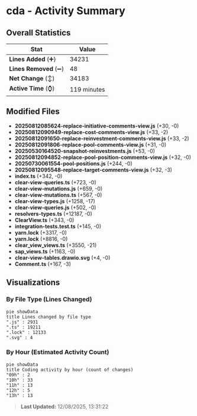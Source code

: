 # cda - Activity Summary 

## Overall Statistics

| Stat                   | Value                                                             |
| ---------------------- | ----------------------------------------------------------------- |
| **Lines Added** (➕)   | 34231                                          |
| **Lines Removed** (➖) | 48                                        |
| **Net Change** (↕)    | 34183                |
| **Active Time** (⌚)   | 119 minutes |


## Modified Files
- **20250812085624-replace-initiative-comments-view.js** (+30, -0)
- **20250812090949-replace-cost-comments-view.js** (+33, -2)
- **20250812091650-replace-reinvestment-comments-view.js** (+33, -2)
- **20250812091806-replace-pool-comments-view.js** (+31, -0)
- **20250530164520-snapshot-reinvestments.js** (+53, -0)
- **20250812094852-replace-pool-position-comments-view.js** (+32, -0)
- **20250730061554-pool-positions.js** (+244, -0)
- **20250812095548-replace-target-comments-view.js** (+32, -3)
- **index.ts** (+342, -0)
- **clear-view-queries.ts** (+723, -0)
- **clear-view-mutations.js** (+659, -0)
- **clear-view-mutations.ts** (+567, -0)
- **clear-view-types.js** (+1258, -17)
- **clear-view-queries.js** (+502, -0)
- **resolvers-types.ts** (+12187, -0)
- **ClearView.ts** (+343, -0)
- **integration-tests.test.ts** (+145, -0)
- **yarn.lock** (+3317, -0)
- **yarn.lock** (+8816, -0)
- **clear_view_views.ts** (+3550, -21)
- **sap_views.ts** (+1163, -0)
- **clear-view-tables.drawio.svg** (+4, -0)
- **Comment.ts** (+167, -3)

## Visualizations

### By File Type (Lines Changed)

```mermaid
pie showData
title Lines changed by file type
".js" : 2931
".ts" : 19211
".lock" : 12133
".svg" : 4
```

### By Hour (Estimated Activity Count)

```mermaid
pie showData
title Coding activity by hour (count of changes)
"09h" : 2
"10h" : 33
"11h" : 13
"12h" : 5
"13h" : 13
```


> **Last Updated:** 12/08/2025, 13:31:22